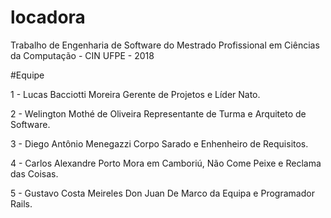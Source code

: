 # locadora
Trabalho de Engenharia de Software do Mestrado Profissional em Ciências da Computação - CIN UFPE - 2018

#Equipe

1 - Lucas Bacciotti Moreira
Gerente de Projetos e Líder Nato.

2 - Welington Mothé de Oliveira
Representante de Turma e Arquiteto de Software.

3 - Diego Antônio Menegazzi
Corpo Sarado e Enhenheiro de Requisitos.

4 - Carlos Alexandre Porto
Mora em Camboriú, Não Come Peixe e Reclama das Coisas.

5 - Gustavo Costa Meireles
Don Juan De Marco da Equipa e Programador Rails.
